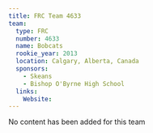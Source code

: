 ```yaml
---
title: FRC Team 4633
team:
  type: FRC
  number: 4633
  name: Bobcats
  rookie_year: 2013
  location: Calgary, Alberta, Canada
  sponsors:
    - Skeans
    - Bishop O'Byrne High School
  links:
    Website: 
---
```

No content has been added for this team